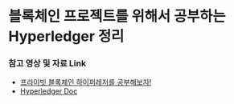 # 블록체인 프로젝트를 위해서 공부하는 Hyperledger 정리


### 참고 영상 및 자료 Link

* [프라이빗 블록체인 하이퍼레저를 공부해보자!](https://www.youtube.com/watch?v=smytS8dQCtk&feature=youtu.be)
* [Hyperledger Doc](https://hyperledger-fabric.readthedocs.io/en/release-1.1/)
